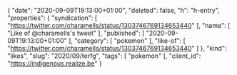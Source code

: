 {
  "date": "2020-09-09T19:13:00+01:00",
  "deleted": false,
  "h": "h-entry",
  "properties": {
    "syndication": [
      "https://twitter.com/charamells/status/1303746769134653440"
    ],
    "name": [
      "Like of @charamells's tweet"
    ],
    "published": [
      "2020-09-09T19:13:00+01:00"
    ],
    "category": [
      "pokemon"
    ],
    "like-of": [
      "https://twitter.com/charamells/status/1303746769134653440"
    ]
  },
  "kind": "likes",
  "slug": "2020/09/terfg",
  "tags": [
    "pokemon"
  ],
  "client_id": "https://indigenous.realize.be"
}
